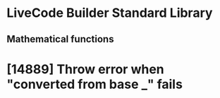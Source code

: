 # LiveCode Builder Standard Library
## Mathematical functions

# [14889] Throw error when "converted from base _" fails
